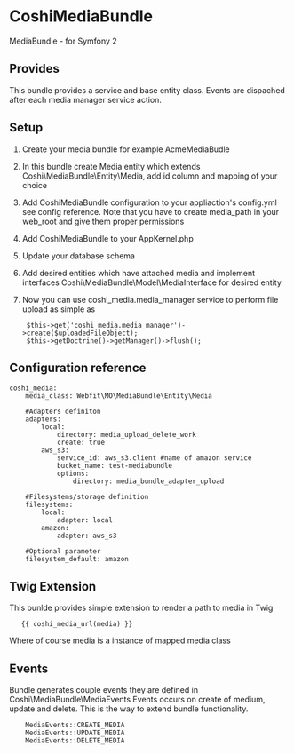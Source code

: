 CoshiMediaBundle
=============

MediaBundle - for Symfony 2

Provides
---------

This bundle provides a service and base entity class.
Events are dispached after each media manager service action.


Setup
------

1. Create your media bundle for example AcmeMediaBudle
2. In this bundle create Media entity which extends Coshi\MediaBundle\Entity\Media, add id column and mapping of your choice
3. Add CoshiMediaBundle configuration to your appliaction's config.yml see config reference. Note that you have to create media_path in your web_root and give them proper permissions
4. Add CoshiMediaBundle to your AppKernel.php
5. Update your database schema
6. Add desired entities which have attached media and implement interfaces Coshi\MediaBundle\Model\MediaInterface for desired entity 
7. Now you can use coshi_media.media_manager service to perform file upload as simple as 

        $this->get('coshi_media.media_manager')->create($uploadedFileObject);
        $this->getDoctrine()->getManager()->flush();

Configuration reference
----------------

    coshi_media:
        media_class: Webfit\MO\MediaBundle\Entity\Media

        #Adapters definiton
        adapters:
            local:
                directory: media_upload_delete_work 
                create: true
            aws_s3:
                service_id: aws_s3.client #name of amazon service
                bucket_name: test-mediabundle
                options:
                    directory: media_bundle_adapter_upload
        
        #Filesystems/storage definition
        filesystems:
            local:
                adapter: local
            amazon:
                adapter: aws_s3
        
        #Optional parameter
        filesystem_default: amazon

Twig Extension
--------------

This bunlde provides simple extension to render a path to media in Twig
    
       {{ coshi_media_url(media) }}

Where of course media is a instance of mapped media class 

Events
------

Bundle generates couple events they are defined in Coshi\MediaBundle\MediaEvents
Events occurs on create of medium, update and delete. 
This is the way to extend bundle functionality.
        
        MediaEvents::CREATE_MEDIA
        MediaEvents::UPDATE_MEDIA
        MediaEvents::DELETE_MEDIA

